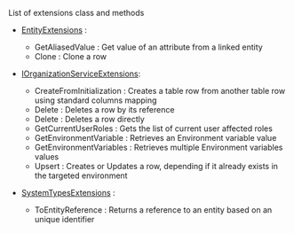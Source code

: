 List of extensions class and methods

- [EntityExtensions](https://github.com/Power-Platform-Patterns-and-Practices/Dataverse.Sdk.Extensions/blob/main/Dataverse.Sdk.Extensions/Dataverse.Sdk.Extensions/EntityExtensions.cs) : 
    - GetAliasedValue : Get value of an attribute from a linked entity
    - Clone : Clone a row

- [IOrganizationServiceExtensions](https://github.com/Power-Platform-Patterns-and-Practices/Dataverse.Sdk.Extensions/blob/main/Dataverse.Sdk.Extensions/Dataverse.Sdk.Extensions/IOrganizationServiceExtensions.cs):
    -  CreateFromInitialization : Creates a table row from another table row using standard columns mapping
    -  Delete : Deletes a row by its reference
    -  Delete : Deletes a row directly
    -  GetCurrentUserRoles : Gets the list of current user affected roles
    -  GetEnvironmentVariable : Retrieves an Environment variable value
    -  GetEnvironmentVariables : Retrieves multiple Environment variables values
    -  Upsert : Creates or Updates a row, depending if it already exists in the targeted environment

- [SystemTypesExtensions](https://github.com/Power-Platform-Patterns-and-Practices/Dataverse.Sdk.Extensions/blob/main/Dataverse.Sdk.Extensions/Dataverse.Sdk.Extensions/SystemTypesExtensions.cs) :
    -  ToEntityReference : Returns a reference to an entity based on an unique identifier

